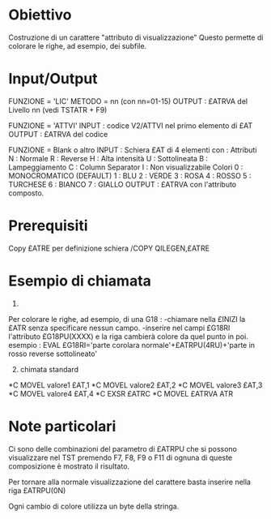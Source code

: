 # Obiettivo
Costruzione di un carattere "attributo di visualizzazione"
Questo permette di colorare le righe, ad esempio, dei subfile.

# Input/Output
 FUNZIONE = 'LIC'
 METODO   =  nn  (con nn=01-15)
   OUTPUT  :  £ATRVA del Livello nn (vedi TSTATR + F9)

 FUNZIONE = 'ATTVI'
   INPUT   :  codice V2/ATTVI nel primo elemento di £AT
   OUTPUT  :  £ATRVA del codice

 FUNZIONE = Blank o altro
   INPUT   :  Schiera £AT di 4 elementi con : 
    Attributi
           N  :  Normale
           R  :  Reverse
           H  :  Alta intensità
           U  :  Sottolineata
           B  :  Lampeggiamento
           C  :  Column Separator
           I  :  Non visualizzabile
    Colori
           0  :  MONOCROMATICO (DEFAULT)
           1  :  BLU
           2  :  VERDE
           3  :  ROSA
           4  :  ROSSO
           5  :  TURCHESE
           6  :  BIANCO
           7  :  GIALLO
   OUTPUT  :  £ATRVA con l'attributo composto.




# Prerequisiti
Copy £ATRE per definizione schiera
/COPY QILEGEN,£ATRE


# Esempio di chiamata

1)
Per colorare le righe, ad esempio, di una G18 : 
        -chiamare nella £INIZI la £ATR senza specificare nessun campo.
        -inserire nel campi £G18RI l'attributo £G18PU(XXXX) e la riga cambierà colore da quel punto in poi.
        esempio : 
        EVAL    £G18RI='parte corolara normale'+£ATRPU(4RU)+'parte in rosso reverse sottolineato'

2) chimata standard

*C                     MOVEL     valore1   £AT,1
*C                     MOVEL     valore2   £AT,2
*C                     MOVEL     valore3   £AT,3
*C                     MOVEL     valore4   £AT,4
*C                     EXSR      £ATRC
*C                     MOVEL     £ATRVA    ATR

# Note particolari

Ci sono delle combinazioni del parametro di £ATRPU che si possono visualizzare nel TST premendo F7, F8, F9 o F11
di ognuna di queste composizione è mostrato il risultato.

Per tornare alla normale visualizzazione del carattere basta inserire nella riga £ATRPU(0N)

Ogni cambio di colore utilizza un byte della stringa.
